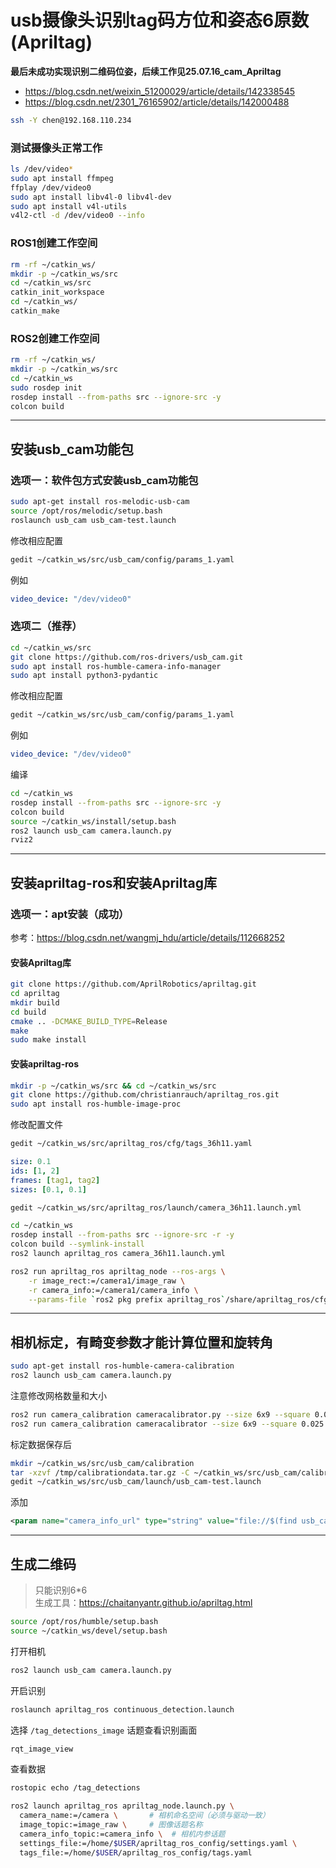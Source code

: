 # usb摄像头识别tag码方位和姿态6原数(Apriltag)

**最后未成功实现识别二维码位姿，后续工作见25.07.16_cam_Apriltag**

- <https://blog.csdn.net/weixin_51200029/article/details/142338545>
- <https://blog.csdn.net/2301_76165902/article/details/142000488>

```bash
ssh -Y chen@192.168.110.234
```

### 测试摄像头正常工作
```bash
ls /dev/video*
sudo apt install ffmpeg
ffplay /dev/video0
sudo apt install libv4l-0 libv4l-dev
sudo apt install v4l-utils
v4l2-ctl -d /dev/video0 --info
```

### ROS1创建工作空间
```bash
rm -rf ~/catkin_ws/
mkdir -p ~/catkin_ws/src
cd ~/catkin_ws/src
catkin_init_workspace
cd ~/catkin_ws/
catkin_make
```

### ROS2创建工作空间
```bash
rm -rf ~/catkin_ws/
mkdir -p ~/catkin_ws/src
cd ~/catkin_ws
sudo rosdep init
rosdep install --from-paths src --ignore-src -y
colcon build
```

---

## 安装usb_cam功能包

### 选项一：软件包方式安装usb_cam功能包
```bash
sudo apt-get install ros-melodic-usb-cam
source /opt/ros/melodic/setup.bash
roslaunch usb_cam usb_cam-test.launch
```
修改相应配置
```bash
gedit ~/catkin_ws/src/usb_cam/config/params_1.yaml
```
例如
```yaml
video_device: "/dev/video0"
```

### 选项二（推荐）
```bash
cd ~/catkin_ws/src
git clone https://github.com/ros-drivers/usb_cam.git 
sudo apt install ros-humble-camera-info-manager
sudo apt install python3-pydantic
```
修改相应配置
```bash
gedit ~/catkin_ws/src/usb_cam/config/params_1.yaml
```
例如
```yaml
video_device: "/dev/video0"
```
编译
```bash
cd ~/catkin_ws
rosdep install --from-paths src --ignore-src -y
colcon build
source ~/catkin_ws/install/setup.bash
ros2 launch usb_cam camera.launch.py
rviz2
```

---

## 安装apriltag-ros和安装Apriltag库

### 选项一：apt安装（成功）
参考：<https://blog.csdn.net/wangmj_hdu/article/details/112668252>

#### 安装Apriltag库
```bash
git clone https://github.com/AprilRobotics/apriltag.git 
cd apriltag
mkdir build
cd build
cmake .. -DCMAKE_BUILD_TYPE=Release
make
sudo make install
```

#### 安装apriltag-ros
```bash
mkdir -p ~/catkin_ws/src && cd ~/catkin_ws/src
git clone https://github.com/christianrauch/apriltag_ros.git 
sudo apt install ros-humble-image-proc
```
修改配置文件
```bash
gedit ~/catkin_ws/src/apriltag_ros/cfg/tags_36h11.yaml
```
```yaml
size: 0.1
ids: [1, 2]
frames: [tag1, tag2]
sizes: [0.1, 0.1] 
```
```bash
gedit ~/catkin_ws/src/apriltag_ros/launch/camera_36h11.launch.yml
```
```bash
cd ~/catkin_ws
rosdep install --from-paths src --ignore-src -r -y
colcon build --symlink-install
ros2 launch apriltag_ros camera_36h11.launch.yml
```

```bash
ros2 run apriltag_ros apriltag_node --ros-args \
    -r image_rect:=/camera1/image_raw \
    -r camera_info:=/camera1/camera_info \
    --params-file `ros2 pkg prefix apriltag_ros`/share/apriltag_ros/cfg/tags_36h11.yaml
```

---

## 相机标定，有畸变参数才能计算位置和旋转角
```bash
sudo apt-get install ros-humble-camera-calibration
ros2 launch usb_cam camera.launch.py
```
注意修改网格数量和大小
```bash
ros2 run camera_calibration cameracalibrator.py --size 6x9 --square 0.025 image:=/camera1/image_raw camera:=/camera1
ros2 run camera_calibration cameracalibrator --size 6x9 --square 0.025 --ros-args -r image:=/camera1/image_raw -p camera:=camera:=/camera1
```
标定数据保存后
```bash
mkdir ~/catkin_ws/src/usb_cam/calibration
tar -xzvf /tmp/calibrationdata.tar.gz -C ~/catkin_ws/src/usb_cam/calibration
gedit ~/catkin_ws/src/usb_cam/launch/usb_cam-test.launch
```
添加
```xml
<param name="camera_info_url" type="string" value="file://$(find usb_cam)/calibration/ost.yaml" />
```

---

## 生成二维码
> 只能识别6*6  
生成工具：<https://chaitanyantr.github.io/apriltag.html>

```bash
source /opt/ros/humble/setup.bash
source ~/catkin_ws/devel/setup.bash
```
打开相机
```bash
ros2 launch usb_cam camera.launch.py
```
开启识别
```bash
roslaunch apriltag_ros continuous_detection.launch
```
选择 `/tag_detections_image` 话题查看识别画面
```bash
rqt_image_view
```
查看数据
```bash
rostopic echo /tag_detections
```

```bash
ros2 launch apriltag_ros apriltag_node.launch.py \
  camera_name:=/camera \       # 相机命名空间（必须与驱动一致）
  image_topic:=image_raw \     # 图像话题名称
  camera_info_topic:=camera_info \  # 相机内参话题
  settings_file:=/home/$USER/apriltag_ros_config/settings.yaml \
  tags_file:=/home/$USER/apriltag_ros_config/tags.yaml
```
